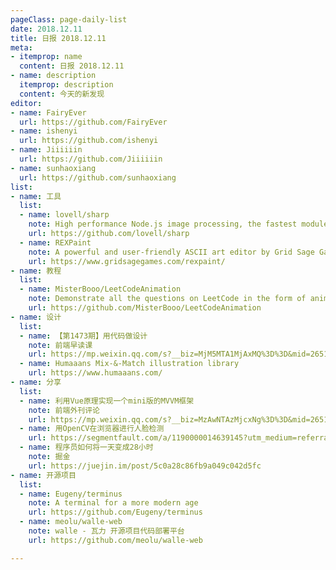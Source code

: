 ```yaml
---
pageClass: page-daily-list
date: 2018.12.11
title: 日报 2018.12.11
meta:
- itemprop: name
  content: 日报 2018.12.11
- name: description
  itemprop: description
  content: 今天的新发现
editor:
- name: FairyEver
  url: https://github.com/FairyEver
- name: ishenyi
  url: https://github.com/ishenyi
- name: Jiiiiiin
  url: https://github.com/Jiiiiiin
- name: sunhaoxiang
  url: https://github.com/sunhaoxiang
list:
- name: 工具
  list:
  - name: lovell/sharp
    note: High performance Node.js image processing, the fastest module to resize JPEG, PNG, WebP and TIFF images. Uses the libvips library.
    url: https://github.com/lovell/sharp
  - name: REXPaint
    note: A powerful and user-friendly ASCII art editor by Grid Sage Games
    url: https://www.gridsagegames.com/rexpaint/
- name: 教程
  list:
  - name: MisterBooo/LeetCodeAnimation
    note: Demonstrate all the questions on LeetCode in the form of animation.（用动画的形式呈现解LeetCode题目的思路）
    url: https://github.com/MisterBooo/LeetCodeAnimation
- name: 设计
  list:
  - name: 【第1473期】用代码做设计
    note: 前端早读课
    url: https://mp.weixin.qq.com/s?__biz=MjM5MTA1MjAxMQ%3D%3D&mid=2651230673&idx=1&sn=65d0c75e8fe129f9713f547ba3c34ce6#wechat_redirect
  - name: Humaaans Mix-&-Match illustration library
    url: https://www.humaaans.com/
- name: 分享
  list:
  - name: 利用Vue原理实现一个mini版的MVVM框架
    note: 前端外刊评论
    url: https://mp.weixin.qq.com/s?__biz=MzAwNTAzMjcxNg%3D%3D&mid=2651425502&idx=1&sn=6c5025603df50cec94863841cbdfd47b#wechat_redirect
  - name: 用OpenCV在浏览器进行人脸检测
    url: https://segmentfault.com/a/1190000014639145?utm_medium=referral
  - name: 程序员如何将一天变成28小时
    note: 掘金
    url: https://juejin.im/post/5c0a28c86fb9a049c042d5fc
- name: 开源项目
  list:
  - name: Eugeny/terminus
    note: A terminal for a more modern age
    url: https://github.com/Eugeny/terminus
  - name: meolu/walle-web
    note: walle - 瓦力 开源项目代码部署平台
    url: https://github.com/meolu/walle-web

---
```


<daily-list v-bind="$page.frontmatter"/>